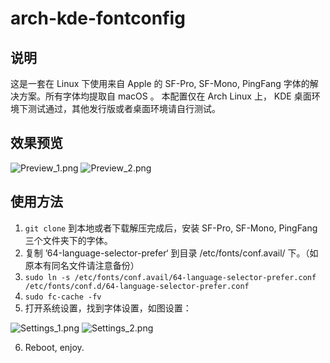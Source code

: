 # arch-kde-fontconfig

## 说明

这是一套在 Linux 下使用来自 Apple 的 SF-Pro, SF-Mono, PingFang 字体的解决方案。所有字体均提取自 macOS 。
本配置仅在 Arch Linux 上， KDE 桌面环境下测试通过，其他发行版或者桌面环境请自行测试。

## 效果预览
![Preview_1.png](https://i.loli.net/2019/12/29/EqOXFtHDBAWnQmw.png)
![Preview_2.png](https://i.loli.net/2019/12/29/3lk9UEKO2xuGYqQ.png)

## 使用方法

1. `git clone` 到本地或者下载解压完成后，安装 SF-Pro, SF-Mono, PingFang 三个文件夹下的字体。
2. 复制 ’64-language-selector-prefer‘ 到目录 /etc/fonts/conf.avail/ 下。（如原本有同名文件请注意备份）
3. `sudo ln -s /etc/fonts/conf.avail/64-language-selector-prefer.conf /etc/fonts/conf.d/64-language-selector-prefer.conf`
4. `sudo fc-cache -fv`
5. 打开系统设置，找到字体设置，如图设置：
  
![Settings_1.png](https://i.loli.net/2019/12/29/QAbaR9W6FsSMYl5.png)
![Settings_2.png](https://i.loli.net/2019/12/29/dlvk5GVwTYRxgQu.png)
  
6. Reboot, enjoy.